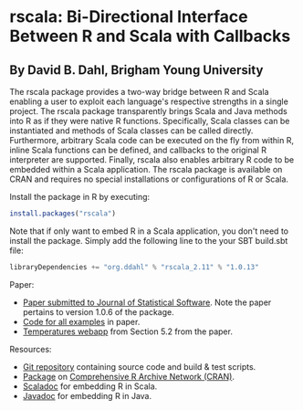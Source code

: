 rscala: Bi-Directional Interface Between R and Scala with Callbacks
===================================================================

By David B. Dahl, Brigham Young University
------------------------------------------

The rscala package provides a two-way bridge between R and Scala enabling a
user to exploit each language's respective strengths in a single project. The
rscala package transparently brings Scala and Java methods into R as if they
were native R functions. Specifically, Scala classes can be instantiated and
methods of Scala classes can be called directly. Furthermore, arbitrary Scala
code can be executed on the fly from within R, inline Scala functions can be
defined, and callbacks to the original R interpreter are supported. Finally,
rscala also enables arbitrary R code to be embedded within a Scala application.
The rscala package is available on CRAN and requires no special installations
or configurations of R or Scala. 

Install the package in R by executing:

```R
install.packages("rscala") 
```

Note that if only want to embed R in a Scala application, you don't need to
install the package. Simply add the following line to the your SBT build.sbt
file:

```scala
libraryDependencies += "org.ddahl" % "rscala_2.11" % "1.0.13" 
```

Paper:

* [Paper submitted to Journal of Statistical Software](https://dahl.byu.edu/software/rscala/rscala-jss.pdf). Note the paper pertains to version 1.0.6 of the package.
* [Code for all examples](https://dahl.byu.edu/software/rscala/replication-code.tar.gz) in paper.
* [Temperatures webapp](https://dahl.byu.edu/software/rscala/temperature/) from Section 5.2 from the paper.

Resources:

* [Git repository](https://dahl-git.byu.edu/dahl/rscala) containing source code and build & test scripts.
* [Package](https://cran.r-project.org/package=rscala) on [Comprehensive R Archive Network (CRAN)](http://cran.r-project.org/).
* [Scaladoc](https://dahl.byu.edu/software/rscala/scaladoc/org/ddahl/rscala/RClient.html) for embedding R in Scala.
* [Javadoc](https://dahl.byu.edu/software/rscala/javadoc/org/ddahl/rscala/RClient4Java.html) for embedding R in Java.

